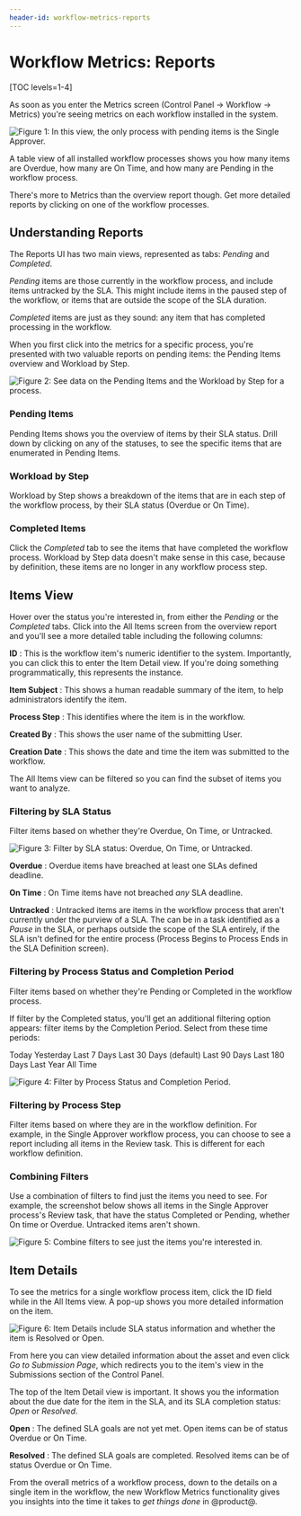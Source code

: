 ```yaml
---
header-id: workflow-metrics-reports
---
```


# Workflow Metrics: Reports

[TOC levels=1-4]

As soon as you enter the Metrics screen (Control Panel &rarr; Workflow &rarr;
Metrics) you're seeing metrics on each workflow installed in the system.

![Figure 1: In this view, the only process with pending items is the Single Approver.](../../images/workflow-metrics-reports1.png)

A table view of all installed workflow processes shows you how many items are
Overdue, how many are On Time, and how many are Pending in the workflow process.

There's more to Metrics than the overview report though. Get more detailed
reports by clicking on one of the workflow processes.

## Understanding Reports

The Reports UI has two main views, represented as tabs: _Pending_ and
_Completed_.

_Pending_ items are those currently in the workflow process, and include items
untracked by the SLA. This might include items in the paused step of the
workflow, or items that are outside the scope of the SLA duration.

_Completed_ items are just as they sound: any item that has completed processing
in the workflow.

When you first click into the metrics for a specific process, you're presented
with two valuable reports on pending items: the Pending Items overview and
Workload by Step.

![Figure 2: See data on the Pending Items and the Workload by Step for a process.](../../images/workflow-metrics-reports2.png)

### Pending Items

Pending Items shows you the overview of items by their SLA status. Drill down by
clicking on any of the statuses, to see the specific items that are enumerated
in Pending Items.

### Workload by Step

Workload by Step shows a breakdown of the items that are in each step of the
workflow process, by their SLA status (Overdue or On Time).

### Completed Items

Click the *Completed* tab to see the items that have completed the workflow
process. Workload by Step data doesn't make sense in this case, because by
definition, these items are no longer in any workflow process step.

## Items View

Hover over the status you're interested in, from either the _Pending_ or the
_Completed_ tabs. Click into the All Items screen from the overview
report and you'll see a more detailed table including the following columns:

**ID**
: This is the workflow item's numeric identifier to the system. Importantly, you
can click this to enter the Item Detail view. If you're doing something
programmatically, this represents the instance.

**Item Subject**
: This shows a human readable summary of the item, to help administrators
identify the item.

**Process Step**
: This identifies where the item is in the workflow.

**Created By**
: This shows the user name of the submitting User.

**Creation Date**
: This shows the date and time the item was submitted to the workflow.

The All Items view can be filtered so you can find the subset of items you want
to analyze.

### Filtering by SLA Status

Filter items based on whether they're Overdue, On Time, or Untracked.

![Figure 3: Filter by SLA status: Overdue, On Time, or Untracked.](../../images/workflow-metrics-reports4.png)

**Overdue**
: Overdue items have breached at least one SLAs defined deadline.

**On Time**
: On Time items have not breached _any_ SLA deadline.

**Untracked**
: Untracked items are items in the workflow process that aren't currently under
the purview of a SLA. The can be in a task identified as a _Pause_ in the SLA,
or perhaps outside the scope of the SLA entirely, if the SLA isn't defined for
the entire process (Process Begins to Process Ends in the SLA Definition
screen).

### Filtering by Process Status and Completion Period

Filter items based on whether they're Pending or Completed in the workflow
process.

If filter by the Completed status, you'll get an additional filtering option
appears: filter items by the Completion Period. Select from these time periods:

Today
Yesterday
Last 7 Days
Last 30 Days (default)
Last 90 Days
Last 180 Days
Last Year
All Time

![Figure 4: Filter by Process Status and Completion Period.](../../images/workflow-reports-process-status-period.png)

### Filtering by Process Step

Filter items based on where they are in the workflow definition. For example, in
the Single Approver workflow process, you can choose to see a report including
all items in the Review task. This is different for each workflow definition.

### Combining Filters

Use a combination of filters to find just the items you need to see. For
example, the screenshot below shows all items in the Single Approver process's
Review task, that have the status Completed or Pending, whether On time or
Overdue. Untracked items aren't shown.

![Figure 5: Combine filters to see just the items you're interested in.](../../images/workflow-metrics-reports13.png)

## Item Details

To see the metrics for a single workflow process item, click the ID field while
in the All Items view. A pop-up shows you more detailed information on the item.

![Figure 6: Item Details include SLA status information and whether the item is Resolved or Open.](../../images/workflow-reports-item-detail.png)

From here you can view detailed information about the asset and even click *Go
to Submission Page*, which redirects you to the item's view in the Submissions
section of the Control Panel.

The top of the Item Detail view is important. It shows you the information about
the due date for the item in the SLA, and its SLA completion status: _Open_ or
_Resolved_.

**Open**
: The defined SLA goals are not yet met. Open items can be of status Overdue or
On Time.

**Resolved**
: The defined SLA goals are completed. Resolved items can be of status Overdue
or On Time.

From the overall metrics of a workflow process, down to the details on a single
item in the workflow, the new Workflow Metrics functionality gives you insights
into the time it takes to _get things done_ in @product@.
